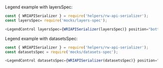 Legend example with layersSpec:

```js
const { WRIAPISerializer } = require('helpers/rw-api-serializer');
const layersSpec= require('mocks/layers-spec');

<LegendControl layersSpec={WRIAPISerializer(layersSpec)} position="bottomright" />
```


Legend example with datasetsSpec:

```js
const { WRIAPISerializer } = require('helpers/rw-api-serializer');
const datasetsSpec = require('mocks/datasets-spec');

<LegendControl datasetsSpec={WRIAPISerializer(datasetsSpec)} position="bottomright" />
```
